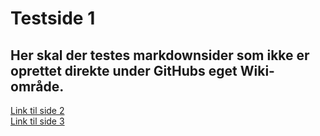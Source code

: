 # Testside 1

## Her skal der testes markdownsider som ikke er oprettet direkte under GitHubs eget Wiki-område.

[Link til side 2](TestSide2)  
[Link til side 3](TestSide3.md)  